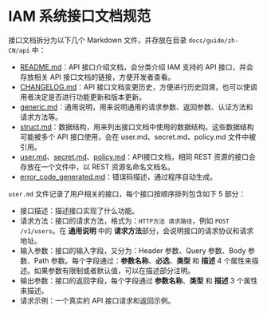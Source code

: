 # IAM 系统接口文档规范

接口文档拆分为以下几个 Markdown 文件，并存放在目录 `docs/guide/zh-CN/api` 中：
- [README.md](./README.md)：API 接口介绍文档，会分类介绍 IAM 支持的 API 接口，并会存放相关 API 接口文档的链接，方便开发者查看。
- [CHANGELOG.md](./CHANGELOG.md)：API 接口文档变更历史，方便进行历史回溯，也可以使调用者决定是否进行功能更新和版本更新。
- [generic.md](./generic.md)：通用说明，用来说明通用的请求参数、返回参数、认证方法和请求方法等。
- [struct.md](./struct.md)：数据结构，用来列出接口文档中使用的数据结构。这些数据结构可能被多个 API 接口使用，会在 user.md、secret.md、policy.md 文件中被引用。
- [user.md](./user.md)、[secret.md](./secret.md)、[policy.md](./policy.md)：API接口文档，相同 REST 资源的接口会存放在一个文件中，以 REST 资源名命名文档名。
- [error_code_generated.md](./error_code_generated.md)：错误码描述，通过程序自动生成。

`user.md` 文件记录了用户相关的接口，每个接口按顺序排列包含如下 5 部分：
- 接口描述：描述接口实现了什么功能。
- 请求方法：接口的请求方法，格式为：`HTTP方法 请求路径`，例如 `POST /v1/users`。在 **通用说明** 中的 **请求方法**部分，会说明接口的请求协议和请求地址。
- 输入参数：接口的输入字段，又分为：Header 参数、Query 参数、Body 参数、Path 参数。每个字段通过：**参数名称**、**必选**、**类型** 和 **描述** 4 个属性来描述。如果参数有限制或者默认值，可以在描述部分注明。
- 输出参数：接口的返回字段，每个字段通过 **参数名称**、**类型** 和 **描述** 3 个属性来描述。
- 请求示例：一个真实的 API 接口请求和返回示例。
